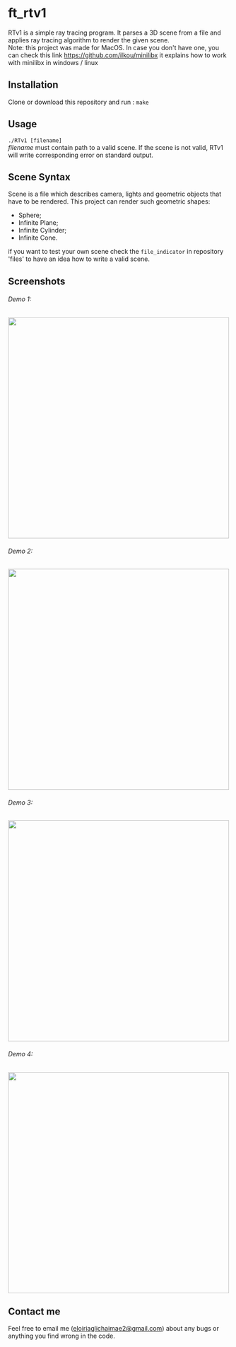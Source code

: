 # ft_rtv1

RTv1 is a simple ray tracing program. It parses a 3D scene from a file and applies ray tracing algorithm to render the given scene. <br/>
Note: this project was made for MacOS.
In case you don't have one, you can check this link https://github.com/ilkou/minilibx it explains how to work with minilibx in windows / linux

## Installation

Clone or download this repository and run : ```make```

## Usage

```./RTv1 [filename]``` <br>
*filename* must contain path to a valid scene.
If the scene is not valid, RTv1 will write corresponding error on standard output.

## Scene Syntax

Scene is a file which describes camera, lights and geometric objects that have to be rendered. This project can render such geometric shapes:

* Sphere;
* Infinite Plane;
* Infinite Cylinder;
* Infinite Cone.

if you want to test your own scene check the ```file_indicator``` in repository 'files' to have an idea how to write a valid scene.



## Screenshots

###### Demo 1:

<img src="demo1.PNG" width="500" height="500">

###### Demo 2:

<img src="demo2.PNG" width="500" height="500">

###### Demo 3:

<img src="demo3.PNG" width="500" height="500">

###### Demo 4:

<img src="demo4.PNG" width="500" height="500">

## Contact me

Feel free to email me (eloiriaglichaimae2@gmail.com) about any bugs or anything you find wrong in the code.
